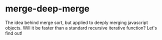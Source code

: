 # merge-deep-merge
The idea behind merge sort, but applied to deeply merging javascript objects. Will it be faster than a standard recursive iterative function? Let's find out!
